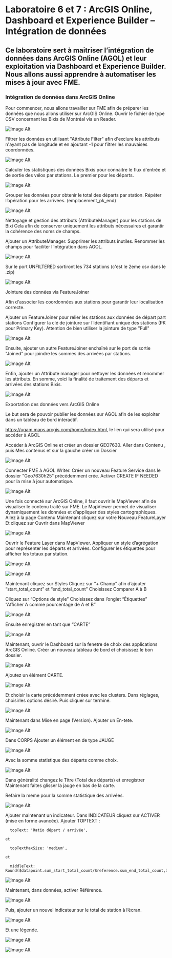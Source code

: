 # Laboratoire 6 et 7 : ArcGIS Online, Dashboard et Experience Builder – Intégration de données
## Ce laboratoire sert à maitriser l’intégration de données dans ArcGIS Online (AGOL) et leur exploitation via Dashboard et Experience Builder. Nous allons aussi apprendre à automatiser les mises à jour avec FME.

### Intégration de données dans ArcGIS Online
Pour commencer, nous allons travailler sur FME afin de préparer les données que nous allons utiliser sur ArcGIS Online.
Ouvrir le fichier de type CSV concernant les Bixis de Montréal via un Reader.

![Image Alt](https://github.com/Lorry139/geo7630h25/blob/3889ba1f9d06052aff53ebbd1a286ee701cd765f/Laboratoire%206/LABO6_1.png)

Filtrer les données en utilisant "Attribute Filter" afin d'exclure les attributs n'ayant pas de longitude et en ajoutant -1 pour filtrer les mauvaises coordonnées.

![Image Alt](https://github.com/Lorry139/geo7630h25/blob/3889ba1f9d06052aff53ebbd1a286ee701cd765f/Laboratoire%206/LABO6_2.png)

Calculer les statistiques des données Bixis pour connaitre le flux d'entrée et de sortie des vélos par stations. Le premier pour les départs.

![Image Alt](https://github.com/Lorry139/geo7630h25/blob/3889ba1f9d06052aff53ebbd1a286ee701cd765f/Laboratoire%206/LABO6_3.png)

Grouper les données pour obtenir le total des départs par station.
Répéter l’opération pour les arrivées. (emplacement_pk_end)

![Image Alt](https://github.com/Lorry139/geo7630h25/blob/3889ba1f9d06052aff53ebbd1a286ee701cd765f/Laboratoire%206/LABO6_4.png)

Nettoyage et gestion des attributs (AttributeManager) pour les stations de Bixi
Cela afin de conserver uniquement les attributs nécessaires et garantir la cohérence des noms de champs.

Ajouter un AttributeManager.
Supprimer les attributs inutiles.
Renommer les champs pour faciliter l’intégration dans AGOL.

![Image Alt](https://github.com/Lorry139/geo7630h25/blob/3889ba1f9d06052aff53ebbd1a286ee701cd765f/Laboratoire%206/LABO6_5.png)

Sur le port UNFILTERED sortiront les 734 stations (c'est le 2eme csv dans le .zip)

![Image Alt](https://github.com/Lorry139/geo7630h25/blob/3889ba1f9d06052aff53ebbd1a286ee701cd765f/Laboratoire%206/LABO6_7.png)

Jointure des données via FeatureJoiner

Afin d'associer les coordonnées aux stations pour garantir leur localisation correcte.

Ajouter un FeatureJoiner pour relier les stations aux données de départ part stations
Configurer la clé de jointure sur l’identifiant unique des stations (PK pour Primary Key).
Attention de bien utiliser la jointure de type "Full"

![Image Alt](https://github.com/Lorry139/geo7630h25/blob/3889ba1f9d06052aff53ebbd1a286ee701cd765f/Laboratoire%206/LABO6_8.png)

Ensuite, ajouter un autre FeatureJoiner enchaîné sur le port de sortie "Joined" pour joindre les sommes des arrivées par stations.

![Image Alt](https://github.com/Lorry139/geo7630h25/blob/3889ba1f9d06052aff53ebbd1a286ee701cd765f/Laboratoire%206/LABO6_9.png)

Enfin, ajouter un Attribute manager pour nettoyer les données et renommer les attributs.
En somme, voici la finalité de traitement des départs et arrivées des stations Bixis.

![Image Alt](https://github.com/Lorry139/geo7630h25/blob/3889ba1f9d06052aff53ebbd1a286ee701cd765f/Laboratoire%206/LABO6_11.png)

Exportation des données vers ArcGIS Online

Le but sera de pouvoir publier les données sur AGOL afin de les exploiter dans un tableau de bord interactif.

https://uqam.maps.arcgis.com/home/index.html, le lien qui sera utilisé pour accéder à AGOL

Accéder à ArcGIS Online et créer un dossier GEO7630.
Aller dans Contenu , puis Mes contenus et sur la gauche créer un Dossier

![Image Alt](https://github.com/Lorry139/geo7630h25/blob/51d8739825dcba50a8b66ec800d7da3a3aa40310/Laboratoire%206/LABO6_12.png)

Connecter FME à AGOL Writer.
Créer un nouveau Feature Service dans le dossier "Geo7630h25" précédemment crée.
Activer CREATE IF NEEDED pour la mise à jour automatique.

![Image Alt](https://github.com/Lorry139/geo7630h25/blob/51d8739825dcba50a8b66ec800d7da3a3aa40310/Laboratoire%206/LABO6_13.png)

Une fois connecté sur ArcGIS Online, il faut ouvrir le MapViewer afin de visualiser le contenu traité sur FME.
Le MapViewer permet de visualiser dynamiquement les données et d’appliquer des styles cartographiques.
Allez à la page Contenu
Maintenant cliquez sur votre Nouveau FeatureLayer
Et cliquez sur Ouvrir dans MapViewer

![Image Alt](https://github.com/Lorry139/geo7630h25/blob/8c1eeb139535eb1d391ee8493c7a056dc5e387fd/Laboratoire%206/LABO6_14.png)

Ouvrir le Feature Layer dans MapViewer.
Appliquer un style d’agrégation pour représenter les départs et arrivées.
Configurer les étiquettes pour afficher les totaux par station.

![Image Alt](https://github.com/Lorry139/geo7630h25/blob/7dc2b509c35e8d5e7ca694a0f6a7e9c340716772/Laboratoire%206/LABO6_15.png)

![Image Alt](https://github.com/Lorry139/geo7630h25/blob/cec076fc611d5a6168cbb31be419868ecdd5c4fb/Laboratoire%206/LABO6_16.png)

Maintenant cliquez sur Styles
Cliquez sur “+ Champ” afin d’ajouter “start_total_count” et “end_total_count”
Choisissez Comparer A à B

Cliquez sur “Options de style”
Choisissez dans l’onglet “Étiquettes” “Afficher A comme pourcentage de A et B”

![Image Alt](https://github.com/Lorry139/geo7630h25/blob/cec076fc611d5a6168cbb31be419868ecdd5c4fb/Laboratoire%206/LABO6_17.png)

Ensuite enregistrer en tant que “CARTE”

![Image Alt](https://github.com/Lorry139/geo7630h25/blob/cec076fc611d5a6168cbb31be419868ecdd5c4fb/Laboratoire%206/LABO6_18.png)

Maintenant, ouvrir le Dashboard sur la fenetre de choix des applications ArcGIS Online.
Créer un nouveau tableau de bord et choisissez le bon dossier.

![Image Alt](https://github.com/Lorry139/geo7630h25/blob/cec076fc611d5a6168cbb31be419868ecdd5c4fb/Laboratoire%206/LABO6_20.png)

Ajoutez un élément CARTE.

![Image Alt](https://github.com/Lorry139/geo7630h25/blob/cec076fc611d5a6168cbb31be419868ecdd5c4fb/Laboratoire%206/LABO6_21.png)

Et choisir la carte précédemment créee avec les clusters.
Dans réglages, choisirles options désiré.
Puis cliquer sur terminé.

![Image Alt](https://github.com/Lorry139/geo7630h25/blob/cec076fc611d5a6168cbb31be419868ecdd5c4fb/Laboratoire%206/LABO6_19.png)

Maintenant dans Mise en page (Version).
Ajouter un En-tete.

![Image Alt](https://github.com/Lorry139/geo7630h25/blob/cec076fc611d5a6168cbb31be419868ecdd5c4fb/Laboratoire%206/LABO6_23.png)

Dans CORPS 
Ajouter un élément en de type JAUGE

![Image Alt](https://github.com/Lorry139/geo7630h25/blob/cec076fc611d5a6168cbb31be419868ecdd5c4fb/Laboratoire%206/LABO6_24.png)

Avec la somme statistique des départs comme choix.

![Image Alt](https://github.com/Lorry139/geo7630h25/blob/cec076fc611d5a6168cbb31be419868ecdd5c4fb/Laboratoire%206/LABO6_25.png)

Dans généralité changez le Titre (Total des départs) et enregistrer
Maintenant faites glisser la jauge en bas de la carte.

Refaire la meme pour la somme statistique des arrivées.

![Image Alt](https://github.com/Lorry139/geo7630h25/blob/cec076fc611d5a6168cbb31be419868ecdd5c4fb/Laboratoire%206/LABO6_26.png)

Ajouter maintenant un indicateur.
Dans INDICATEUR cliquez sur ACTIVER (mise en forme avancée).
Ajouter TOPTEXT : 

      topText: 'Ratio départ / arrivée',

    et

      topTextMaxSize: 'medium',

    et 

      middleText: Round($datapoint.sum_start_total_count/$reference.sum_end_total_count,3),


![Image Alt](https://github.com/Lorry139/geo7630h25/blob/cec076fc611d5a6168cbb31be419868ecdd5c4fb/Laboratoire%206/LABO6_27.png)

Maintenant, dans données, activer Référence.

![Image Alt](https://github.com/Lorry139/geo7630h25/blob/cec076fc611d5a6168cbb31be419868ecdd5c4fb/Laboratoire%206/LABO6_28.png)

Puis, ajouter un nouvel indicateur sur le total de station à l’écran.

![Image Alt](https://github.com/Lorry139/geo7630h25/blob/cec076fc611d5a6168cbb31be419868ecdd5c4fb/Laboratoire%206/LABO6_29.png)

Et une légende.

![Image Alt](https://github.com/Lorry139/geo7630h25/blob/cec076fc611d5a6168cbb31be419868ecdd5c4fb/Laboratoire%206/LABO6_30.png)

![Image Alt]()